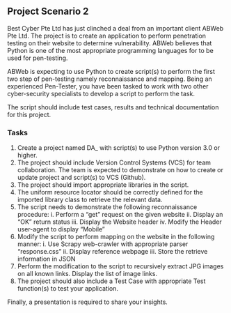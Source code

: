 ## Project Scenario 2 

Best Cyber Pte Ltd has just clinched a deal from an important client ABWeb Pte Ltd. The project is to create an application to perform penetration testing on their website to determine vulnerability. ABWeb believes that Python is one of the most appropriate programming languages for to be used for pen-testing. 

ABWeb is expecting to use Python to create script(s) to perform the first two step of pen-testing namely reconnaissance and mapping. Being an experienced Pen-Tester, you have been tasked to work with two other cyber-security specialists to develop a script to perform the task. 

The script should include test cases, results and technical documentation for this project. 

### Tasks 

  1. Create a project named DA_<Group Name> with script(s) to use Python version 3.0 or higher.
  2. The project should include Version Control Systems (VCS) for team collaboration. The team is expected to demonstrate on how to create or update project and script(s) to VCS (Github). 
  3. The project should import appropriate libraries in the script. 
  4. The uniform resource locator should be correctly defined for the imported library class to retrieve the relevant data.  
  5. The script needs to demonstrate the following reconnaissance procedure: 
    i.  Perform a “get” request on the given website 
    ii.  Display an “OK” return status 
    iii.  Display the Website header 
    iv.  Modify the Header user-agent to display “Mobile” 
  6. Modify the script to perform mapping on the website in the following manner: 
    i.  Use Scrapy web-crawler with appropriate parser “response.css” 
    ii.  Display reference webpage 
    iii.  Store the retrieve information in JSON 
  7. Perform the modification to the script to recursively extract JPG images on all known links. Display the list of image links. 
  8. The project should also include a Test Case with appropriate Test function(s) to test your application.  

  Finally, a presentation is required to share your insights.
